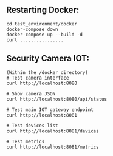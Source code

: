 ## Restarting Docker: 
    cd test_environment/docker
    docker-compose down
    docker-compose up --build -d
    curl ................

## Security Camera IOT:
    (Within the /docker directory)
    # Test camera interface
    curl http://localhost:8080

    # Show camera JSON
    curl http://localhost:8080/api/status

    # Test main IOT gateway endpoint
    curl http://localhost:8081

    # Test devices list
    curl http://localhost:8081/devices

    # Test metrics
    curl http://localhost:8081/metrics

